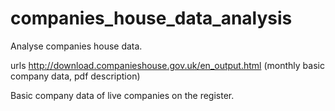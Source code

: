 # companies_house_data_analysis
Analyse companies house data.

urls
http://download.companieshouse.gov.uk/en_output.html (monthly basic company data, pdf description)

Basic company data of live companies on the register.